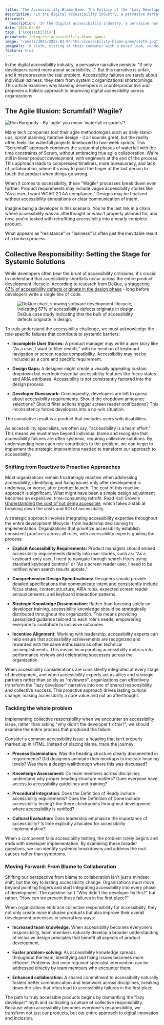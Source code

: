 ```yaml
---
title: 'The Accessibility Blame Game: The Fallacy of the "Lazy Developer"'
description: 'In the digital accessibility industry, a pervasive narrative persists: "If only developers cared more about accessibility...". But this narrative is unfair, and it misrepresents the real problem.'
discover:
  description: 'In the digital accessibility industry, a pervasive narrative persists: "If only developers cared more about accessibility...". But this narrative is unfair, and it misrepresents the real problem. Accessibility failures are rarely about individual laziness; they stem from systemic organizational shortcomings. This article examines why blaming developers is counterproductive and proposes a holistic approach to improving digital accessibility across organizations.'
date: 2025-03-04
tags: ['accessibility']
permalink: /blog/the-accessibility-blame-game/
image: "/posts/2025/2025-03-04-the-accessibility-blame-game/sloth.jpg"
imageAlt: "A sloth, sitting at their computer with a bored look, rendered in dark halftone over red"
feature: true
---
```



In the digital accessibility industry, a pervasive narrative persists: "If only developers cared more about accessibility...". But this narrative is unfair, and it misrepresents the real problem. Accessibility failures are rarely about individual laziness; they stem from systemic organizational shortcomings. This article examines why blaming developers is counterproductive and proposes a holistic approach to improving digital accessibility across organizations.

## The Agile Illusion: Scrumfall? Wagile?

![Ron Burgundy - By 'agile' you mean 'waterfall in sprints'?](./sprints.webp)

Many tech companies tout their agile methodologies such as daily stand-ups, sprint planning, iterative design - it all sounds great, but the reality often feels like waterfall projects timeboxed to two-week sprints. This "Scrumfall" approach combines the sequential phases of waterfall with the time constraints of Scrum, without embracing true agile collaboration. We're still in linear product development, with engineers at the end of the process. This approach leads to compressed timelines, more bureaucracy, and lack of collaboration, where it's easy to point the finger at the last person to touch the product when things go wrong.

When it comes to accessibility, these "Wagile" processes break down even further. Product requirements may include vague accessibility stories like "As a user, I want WCAG 2.1 AA compliance." Designs may be finalized without accessibility annotations or clear communication of intent.

Imagine being a developer in this scenario. You're the last link in a chain where accessibility was an afterthought or wasn't properly planned for, and now, you're tasked with retrofitting accessibility into a nearly complete product.

What appears as "resistance" or "laziness" is often just the inevitable result of a broken process.

## Collective Responsibility: Setting the Stage for Systemic Solutions

While developers often bear the brunt of accessibility criticisms, it's crucial to understand that accessibility shortfalls occur across the entire product development lifecycle. According to research from DeQue, a staggering [67% of accessibility defects originate in the design phase](https://www.deque.com/blog/is-closing-the-web-accessibility-design-development-gap-a-bridge-too-far/#:~:text=But%2067%25%20of%20accessibility%20issues,do%20we%20cross%20that%20chasm?) - long before developers write a single line of code.

<figure>
<img src="./Picture1-10.png" alt="DeQue chart, showing software development lifecycle, indicating 67% of accessibility defects originate in design.">
<figcaption>DeQue case study indicating that the bulk of accessibility defects originate in design.</figcaption>
</figure>

To truly understand the accessibility challenge, we must acknowledge the role-specific failures that contribute to systemic barriers:

*   **Incomplete User Stories:** A product manager may write a user story like "As a user, I want to filter results," with no mention of keyboard navigation or screen reader compatibility. Accessibility may not be included as a core and specific requirement.

*   **Design Gaps:** A designer might create a visually appealing custom dropdown but overlook essential accessibility features like focus states and ARIA attributes. Accessibility is not consistently factored into the design process.

*   **Developer Guesswork:** Consequently, developers are left to guess about accessibility requirements. Should the dropdown announce selections? Should filter actions trigger screen reader notifications? This inconsistency forces developers into a no-win situation.

The cumulative result is a product that excludes users with disabilities.

As accessibility specialists, we often say, "accessibility is a team effort." This means we must move beyond individual blame and recognize that accessibility failures are often systemic, requiring collective solutions. By understanding how each role contributes to the problem, we can begin to implement the strategic interventions needed to transform our approach to accessibility.

### Shifting from Reactive to Proactive Approaches

Most organizations remain frustratingly reactive when addressing accessibility, identifying and fixing issues only after development is underway, or worse, after product launch. The cost of this reactive approach is significant. What might have been a simple design adjustment becomes an expensive, time-consuming retrofit. Read Karl Grove's [Understanding the cost of not being accessible](https://karlgroves.com/understanding-the-cost-of-not-being-accessible/), which takes a stab at breaking down the costs and ROI of accessibility.

A strategic approach involves integrating accessibility expertise throughout the entire development lifecycle, from leadership decisioning to implementation. Organizations that prioritize accessibility establish consistent practices across all roles, with accessibility experts guiding the process:

*   **Explicit Accessibility Requirements:** Product managers should embed accessibility requirements directly into user stories, such as: "As a keyboard-only user, I need to navigate through search filters using standard keyboard controls" or "As a screen reader user, I need to be notified when search results update."

*   **Comprehensive Design Specifications:** Designers should provide detailed specifications that communicate intent and consistently include focus states, content structure, ARIA roles, expected screen reader announcements, and keyboard interaction patterns.

*   **Strategic Knowledge Dissemination:** Rather than focusing solely on developer training, accessibility knowledge should be strategically distributed throughout the organization. This means providing specialized guidance tailored to each role's needs, empowering everyone to contribute to inclusive outcomes.

*   **Incentive Alignment:** Working with leadership, accessibility experts can help ensure that accessibility achievements are recognized and rewarded with the same enthusiasm as other technical accomplishments. This means incorporating accessibility metrics into performance reviews and celebrating successes across the organization.

When accessibility considerations are consistently integrated at every stage of development, and when accessibility experts act as allies and strategic partners rather than solely as "reviewers", organizations can effectively transform the "lazy developer" narrative into one of shared responsibility and collective success. This proactive approach drives lasting cultural change, making accessibility a core value and not an afterthought.

### Tackling the whole problem

Implementing collective responsibility when we encounter an accessibility issue, rather than asking "why didn't the developer fix this?", we should examine the entire process that produced the failure.

Consider a common accessibility issue: a heading that isn't properly marked up in HTML. Instead of placing blame, trace the journey:

*   **Process Examination:** Was the heading structure clearly documented in requirements? Did designers annotate their mockups to indicate heading levels? Was there a design walkthrough where this was discussed?

*   **Knowledge Assessment:** Do team members across disciplines understand why proper heading structure matters? Does everyone have access to accessibility guidelines and training?

*   **Procedural Integration:** Does the Definition of Ready include accessibility requirements? Does the Definition of Done include accessibility testing? Are there checkpoints throughout development where accessibility is verified?

*   **Cultural Evaluation:** Does leadership emphasize the importance of accessibility? Is time explicitly allocated for accessibility implementation?

When a component fails accessibility testing, the problem rarely begins and ends with developer implementation. By examining these broader questions, we can identify systemic breakdowns and address the root causes rather than symptoms.

### Moving Forward: From Blame to Collaboration

Shifting our perspective from blame to collaboration isn't just a mindset shift, but the key to lasting accessibility change. Organizations must move beyond pointing fingers and start integrating accessibility into every phase of development. The question isn't "Why didn't the developer fix this?" but rather, "How can we prevent these failures in the first place?"

When organizations embrace collective responsibility for accessibility, they not only create more inclusive products but also improve their overall development processes in several key ways:

*   **Increased team knowledge:** When accessibility becomes everyone's responsibility, team members naturally develop a broader understanding of inclusive design principles that benefit all aspects of product development.

*   **Faster problem-solving:** As accessibility knowledge spreads throughout the team, identifying and fixing issues becomes more efficient. Problems that once required specialist intervention can be addressed directly by team members who encounter them.

*   **Enhanced collaboration:** A shared commitment to accessibility naturally fosters better communication and teamwork across disciplines, breaking down the silos that often lead to accessibility failures in the first place.

The path to truly accessible products begins by dismantling the "lazy developer" myth and cultivating a culture of collective responsibility. Because when accessibility becomes everyone's responsibility, we transform not just our products, but our entire approach to digital innovation and inclusion.
